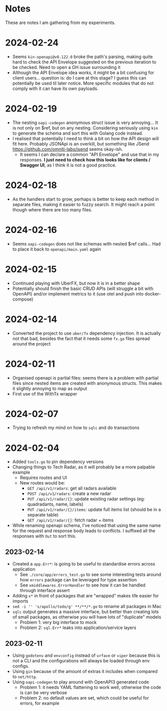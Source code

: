 # Notes

These are notes I am gathering from my experiments.

# 2024-02-24

- Seems `kin-openapi@v0.122.0` broke the path's parsing, making quite hard to check the API Envelope suggested on the previous iteration to be checked. Need to open a GH issue surrounding it
- Although the API Envelope idea works, it might be a bit confusing for client users... question is: do I care at this stage? I guess this can potentially be used til later notice. More specific modules that do not comply with it can have its own payloads.

# 2024-02-19

- The nesting `oapi-codegen` anonymous struct issue is very annoying... It is not only on $ref, but on any nesting. Considering seriously using `kin` to generate the schema and sort this with Golang code instead.
- I realised that potentially I need to think a bit on how the API design will fit here. Probably JSONApi is an overkill, but something like JSend https://github.com/omniti-labs/jsend seems okay-ish.
  - It seems I can declare a common "API Envelope" and use that in my responses. **I just need to check how this looks like for clients / Swagger UI**, as I think it is not a good practice.

# 2024-02-18

- As the handlers start to grow, perhaps is better to keep each method in separate files, making it easier to fuzzy search. It might reach a point though where there are too many files.

# 2024-02-16

- Seems `oapi-codegen` does not like schemas with nested $ref calls... Had to place it back to `openapi/main.yaml` again

# 2024-02-15

- Continued playing with UberFX, but now it is in a better shape
- Potentially should finish the basic CRUD APIs (will struggle a bit with OpenAPI) and/or implement metrics to it (use otel and push into docker-compose)

# 2024-02-14

- Converted the project to use `uber/fx` dependency injection. It is actually not that bad, besides the fact that it needs some `fx.go` files spread around the project

# 2024-02-11

- Organised openapi is partial files: seems there is a problem with partial files since nested items are created with anonymous structs. This makes it slightly annoying to map as output
- First use of the WithTx wrapper

# 2024-02-07

- Trying to refresh my mind on how to `sqlc` and do transactions

# 2024-02-04

- Added `tools.go` to pin dependency versions
- Changing things to Tech Radar, as it will probably be a more palpable example
  - Requires routes and UI
  - New routes would be:
    - `GET /api/v1/radars`: get all radars available
    - `POST /api/v1/radars`: create a new radar
    - `PUT /api/v1/radar/{}`: update existing radar settings (eg: quadradants, name, labels)
    - `PUT /api/v1/radar/{}/items`: update full items list (should be in a separate table)
    - `GET /api/v1/radar/{}`: fetch radar + items
- While renaming openapi schema, I've noticed that using the same name for the request and response body leads to conflicts. I suffixed all the responses with `Out` to sort this.

## 2023-02-14

- Created a `app.Err*`: is going to be useful to standardise errors across application
  - See `./core/app/errors_test.go` to see some interesting tests around how `errors` package can be leveraged for type assertion
  - See `xmiddlewares.ErrorHandler` to see how it can be handled through interface assert
- Adding `x*` in front of packages that are "wrapped" makes life easier for imports
- `sed -i '' 's/apollo/todo/g' **/**/*.go` to rename all packages in Mac
- `sqlc` output generates a massive interface, but better than creating lots of small packages, as otherwise you will have lots of "duplicate" models
  - Problem 1: very big interface to mock
  - Problem 2: `sql.Err*` leaks into application/service layers

## 2023-02-11

- Using `godotenv` and `envconfig` instead of `urfave` or `viper` because this is not a CLI and the configurations will always be loaded through env configs.
- Using `gin` because of the amount of extras it includes when compared to `net/http`.
- Using `oapi-codegen` to play around with OpenAPI3 generated code
  - Problem 1: it needs YAML flattening to work well, otherwise the code is can be very verbose
  - Problem 2: no default values are set, which could be useful for errors, for example
